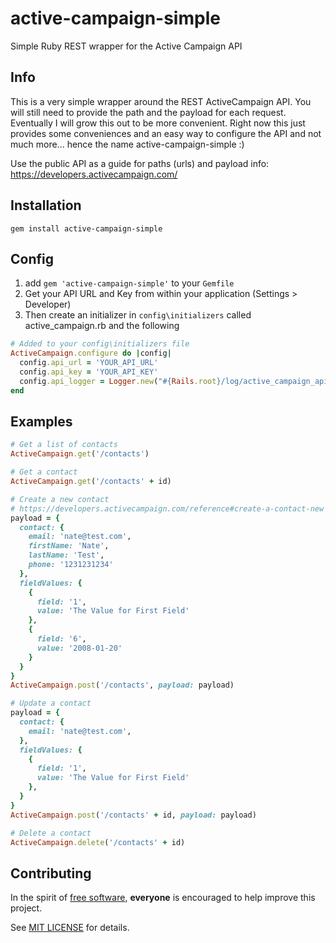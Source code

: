 # active-campaign-simple
Simple Ruby REST wrapper for the Active Campaign API


## <a name="info">Info</a>
This is a very simple wrapper around the REST ActiveCampaign API. You will still need to provide the path and the payload for each request. Eventually I will grow this out to be more convenient. Right now this just provides some conveniences and an easy way to configure the API and not much more... hence the name active-campaign-simple :)

Use the public API as a guide for paths (urls) and payload info: https://developers.activecampaign.com/

## <a name="installation">Installation</a>
`gem install active-campaign-simple`

## <a name="setup">Config</a>
1. add `gem 'active-campaign-simple'` to your `Gemfile`
2. Get your API URL and Key from within your application (Settings > Developer)
3. Then create an initializer in `config\initializers` called active_campaign.rb and the following

```ruby
# Added to your config\initializers file
ActiveCampaign.configure do |config|
  config.api_url = 'YOUR_API_URL'
  config.api_key = 'YOUR_API_KEY'
  config.api_logger = Logger.new("#{Rails.root}/log/active_campaign_api.log") # optional logger file
end
```

## <a name="examples">Examples</a>

```ruby
# Get a list of contacts
ActiveCampaign.get('/contacts')

# Get a contact
ActiveCampaign.get('/contacts' + id)

# Create a new contact
# https://developers.activecampaign.com/reference#create-a-contact-new
payload = {
  contact: {
    email: 'nate@test.com',
    firstName: 'Nate',
    lastName: 'Test',
    phone: '1231231234'
  },
  fieldValues: {
    {
      field: '1',
      value: 'The Value for First Field'
    },
    {
      field: '6',
      value: '2008-01-20'
    }
  }
}
ActiveCampaign.post('/contacts', payload: payload)

# Update a contact
payload = {
  contact: {
    email: 'nate@test.com',
  },
  fieldValues: {
    {
      field: '1',
      value: 'The Value for First Field'
    },
  }
}
ActiveCampaign.post('/contacts' + id, payload: payload)

# Delete a contact
ActiveCampaign.delete('/contacts' + id)
```

## <a name="contributing">Contributing</a>
In the spirit of [free software](http://www.fsf.org/licensing/essays/free-sw.html), **everyone** is encouraged to help improve this project.

See [MIT LICENSE](https://github.com/nateleavitt/active-campaign-simple/blob/master/LICENSE.md) for details.